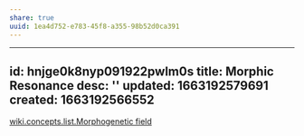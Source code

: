 ```yaml
---
share: true
uuid: 1ea4d752-e783-45f8-a355-98b52d0ca391
---
```

---
id: hnjge0k8nyp091922pwlm0s
title: Morphic Resonance
desc: ''
updated: 1663192579691
created: 1663192566552
---

[wiki.concepts.list.Morphogenetic field](/undefined)